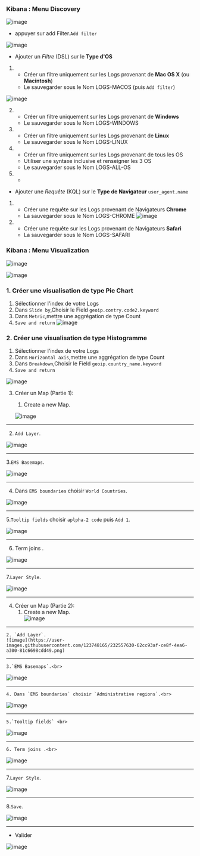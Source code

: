 ### Kibana : Menu Discovery 

![image](https://user-images.githubusercontent.com/123748165/232549447-3575b7bc-5103-4b05-9662-90d1217417cb.png)

- appuyer sur add Filter.`Add filter`

![image](https://user-images.githubusercontent.com/123748165/232541447-8c394054-a25d-4399-815f-78fc091f2a52.png)



- Ajouter un _Filtre_ (DSL) sur le **Type d'OS**

1.
    - Créer un filtre uniquement sur les Logs provenant de **Mac OS X** (ou **Macintosh**)
    - Le sauvegarder sous le Nom LOGS-MACOS (puis `Add filter`)
    
![image](https://user-images.githubusercontent.com/123748165/232556935-e2d2276c-1339-4b2d-8435-618f71f4f077.png)

2.
    - Créer un filtre uniquement sur les Logs provenant de **Windows**
    - Le sauvegarder sous le Nom LOGS-WINDOWS
3.
    - Créer un filtre uniquement sur les Logs provenant de **Linux**
    - Le sauvegarder sous le Nom LOGS-LINUX
4.
    - Créer un filtre uniquement sur les Logs provenant de tous les OS
    - Utiliser une syntaxe inclusive et renseigner les 3 OS
    - Le sauvegarder sous le Nom LOGS-ALL-OS
5.
    - 

    
- Ajouter une _Requête_ (KQL) sur le **Type de Navigateur** `user_agent.name`
1. 
    - Créer une requête sur les Logs provenant de Navigateurs **Chrome**
    - La sauvegarder sous le Nom LOGS-CHROME
  ![image](https://user-images.githubusercontent.com/123748165/232557120-b7c3669f-9918-4054-b26d-777a357a2643.png)

2. 
    - Créer une requête sur les Logs provenant de Navigateurs **Safari**
    - La sauvegarder sous le Nom LOGS-SAFARI

  
### Kibana : Menu Visualization
![image](https://user-images.githubusercontent.com/123748165/232550077-552761c9-4b3d-4551-8e2f-6392c3c7812a.png)

![image](https://user-images.githubusercontent.com/123748165/232550378-16644dde-ef61-438f-a086-422c654b9529.png)

### 1. Créer une visualisation de type **Pie Chart**
  1. Sélectionner l'index de votre Logs
  2. Dans `Slide by`,Choisir le Field `geoip.contry.code2.keyword`
  3. Dans `Metric`,mettre une aggrégation de type Count
  4. `Save and return`
  ![image](https://user-images.githubusercontent.com/123748165/232553745-16b4042f-468f-462a-9aa3-deb70e5d61a7.png)

### 2. Créer une visualisation de type **Histogramme**
  1. Sélectionner l'index de votre Logs
  2. Dans `Horizontal axis`,mettre une aggrégation de type Count
  3. Dans `Breakdown`,Choisir le Field `geoip.country_name.keyword`
  4. `Save and return`
  
![image](https://user-images.githubusercontent.com/123748165/232551842-a587bab0-bd87-474a-8c54-ec784f6ba896.png) 

3. Créer un Map (Partie 1):
   1. Create a new Map.
   
    ![image](https://user-images.githubusercontent.com/123748165/232555032-748b5ed9-0c43-4951-9c6d-26b362428266.png)
__________
   2. `Add Layer`.
   
   ![image](https://user-images.githubusercontent.com/123748165/232557630-62cc93af-ce8f-4ea6-a300-81c6698cdd49.png)
__________   
   3.`EMS Basemaps`.<br>
   
   ![image](https://user-images.githubusercontent.com/123748165/232557736-e21ec30f-b8f5-4859-9355-f09ca1fe822e.png)
__________
   4. Dans `EMS boundaries` choisir `World Countries`.<br>
   
   ![image](https://user-images.githubusercontent.com/123748165/232557960-460c61a6-0788-468e-99d2-123b866f7a4d.png)
__________
   5.`Tooltip fields` choisir `aplpha-2 code` puis `Add 1`.<br>
   
   ![image](https://user-images.githubusercontent.com/123748165/232558189-d6ce7947-589b-47a8-ad92-e7b17d7ec849.png)
__________
   6. Term joins .<br>
   
   ![image](https://user-images.githubusercontent.com/123748165/232558809-8afed287-6dc8-43c0-82be-780559dfea1d.png)
__________   
   7.`Layer Style`.<br>
   
   ![image](https://user-images.githubusercontent.com/123748165/232559038-fe5a060a-4156-48bf-91c1-52c42f7f4ea1.png)
__________    
4. Créer un Map (Partie 2):
    1. Create a new Map.<br>
    ![image](https://user-images.githubusercontent.com/123748165/232555032-748b5ed9-0c43-4951-9c6d-26b362428266.png)
__________
    2. `Add Layer`.
    ![image](https://user-images.githubusercontent.com/123748165/232557630-62cc93af-ce8f-4ea6-a300-81c6698cdd49.png)
__________   
    3.`EMS Basemaps`.<br>
   
   ![image](https://user-images.githubusercontent.com/123748165/232557736-e21ec30f-b8f5-4859-9355-f09ca1fe822e.png)
__________
    4. Dans `EMS boundaries` choisir `Administrative regions`.<br>
   
   ![image](https://user-images.githubusercontent.com/123748165/232566508-a17c006d-dd1c-4b99-bc48-7450412c4d24.png)
__________
    5.`Tooltip fields` <br>
   
   ![image](https://user-images.githubusercontent.com/123748165/232566889-a1716ab7-e8f9-4022-99dd-d07d2c20c3b8.png)
__________
    6. Term joins .<br>
   
   ![image](https://user-images.githubusercontent.com/123748165/232567196-e69d7450-f1c8-4d91-ae37-675d6fcffef1.png)
__________   
   7.`Layer Style`.<br>
   
   ![image](https://user-images.githubusercontent.com/123748165/232567304-16e36c4e-dea6-4ea8-be1c-57db650f4a42.png)

__________   
   8.`Save`.<br>
   
   ![image](https://user-images.githubusercontent.com/123748165/232567877-273ceb97-ecd8-4216-a119-2203d931423d.png)
__________ 
- Valider
  
![image](https://user-images.githubusercontent.com/123748165/230745933-2f4bb719-7952-4980-946a-10846e8ecf82.png)
